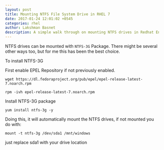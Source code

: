 ```yaml
---
layout: post
title: Mounting NTFS File System Drive in RHEL 7
date: 2017-01-24 12:01:02 +0545
categories: rhel
author: Lakshman Basnet
description: A simple walk through on mounting NTFS drives in Redhat Enterprise Linux | Redhat Enterpise Linux Blog , How to
---
```

	
NTFS drives can be mounted with `NTFS-3G` Package. There might be several other ways too, but for me this has been the best choice.

To install NTFS-3G

First enable EPEL Repository if not previously enabled.
	
	wget https://dl.fedoraproject.org/pub/epel/epel-release-latest-7.noarch.rpm

	rpm -ivh epel-release-latest-7.noarch.rpm

Install NTFS-3G package

	yum install ntfs-3g -y


Doing this, it will automatically mount the NTFS drives, if not mounted you do with:

	mount -t ntfs-3g /dev/sda1 /mnt/windows

just replace sda1 with your drive location




